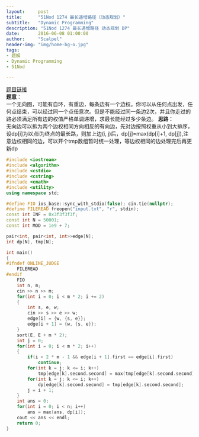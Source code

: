 ```yaml
---
layout:     post
title:      "51Nod 1274 最长递增路径（动态规划）"
subtitle:   "Dynamic Programming"
description: "51Nod 1274 最长递增路径 动态规划 DP"
date:       2016-06-08 01:00:00
author:     "Scalpel"
header-img: "img/home-bg-o.jpg"
tags:
- 题解
- Dynamic Programming
- 51Nod

---
```

[题目链接](https://www.51nod.com/onlineJudge/questionCode.html#!problemId=1274)  
**题意**：  
一个无向图，可能有自环，有重边，每条边有一个边权。你可以从任何点出发，任何点结束，可以经过同一个点任意次。但是不能经过同一条边2次，并且你走过的路必须满足所有边的权值严格单调递增，求最长能经过多少条边。
**思路**：  
无向边可以拆为两个边权相同方向相反的有向边，先对边按照权重从小到大排序，设dp[i]为以点i为终点的最长路，则加上边(i, j)后，dp[j]=max(dp[i]+1, dp[j]),注意边权相同的边，可以开个tmp数组暂时统一处理，等边权相同的边处理完后再更新dp
       
~~~cpp
#include <iostream>
#include <algorithm>
#include <cstdio>
#include <cstring>
#include <cmath>
#include <utility>
using namespace std;

#define FIO ios_base::sync_with_stdio(false); cin.tie(nullptr);
#define FILEREAD freopen("input.txt", "r", stdin);
const int INF = 0x3f3f3f3f;
const int N = 50001;
const int MOD = 1e9 + 7;

pair<int, pair<int, int>>edge[N];
int dp[N], tmp[N];

int main()
{
#ifndef ONLINE_JUDGE
    FILEREAD
#endif
    FIO
    int n, m;
    cin >> n >> m;
    for(int i = 0; i < m * 2; i += 2)
    {
        int s, e, w;
        cin >> s >> e >> w;
        edge[i] = {w, {s, e}};
        edge[i + 1] = {w, {s, e}};
    }
    sort(E, E + m * 2);
    int j = 0;
    for(int i = 0; i < m * 2; i++)
    {
        if(i < 2 * m - 1 && edge[i + 1].first == edge[i].first)
            continue;
        for(int k = j; k <= i; k++)
            tmp[edge[k].second.second] = max(tmp[edge[k].second.second], dp[edge[k].second.first] + 1);
        for(int k = j; k <= i; k++)
            dp[edge[k].second.second] = tmp[edge[k].second.second];
        j = i + 1;
    }
    int ans = 0;
    for(int i = 0; i < n; i++)
        ans = max(ans, dp[i]);
    cout << ans << endl;
    return 0;
}
~~~



